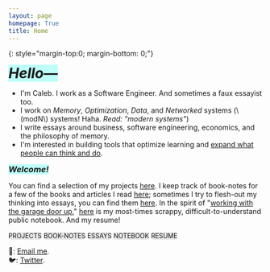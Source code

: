 ```yaml
---
layout: page
homepage: True
title: Home
---
```


{: style="margin-top:0; margin-bottom: 0;"}

<h1 style="background-color: #00ffef40;display: inline;"><em>Hello—</em></h1>

- I'm Caleb. I work as a Software Engineer. And sometimes a faux essayist too.
- I work on _Memory_, _Optimization_, _Data_, and _Networked_ systems (\\(modN\\) systems! Haha. _Read: "modern systems"_)
- I write essays around business, software engineering, economics, and the philosophy of memory.
- I'm interested in building tools that optimize learning and [expand what people can think and do](https://numinous.productions/ttft/).

<h3 style="background-color: #00ffef40;display: inline;"><em>Welcome!</em></h3>

You can find a selection of my projects [here](/projects/). I keep track of book-notes for a few of the books and articles I read [here](/booknotes/); sometimes I try to flesh-out my thinking into essays, you can find them [here](/essays/). In the spirit of "[working with the garage door up](https://notes.andymatuschak.org/Work_with_the_garage_door_up)," [here](/notes/) is my most-times scrappy, difficult-to-understand public notebook. And my resume!  

<div class="inlne-nav">
  <div style="background-color: #a3a3a340;border-radius: 0.5em;display: inline;font-size: 0.9em;"><a href="/projects/" style="text-decoration: none;">PROJECTS</a></div>
  <div style="background-color: #a3a3a340;border-radius: 0.5em;display: inline;font-size: 0.9em;"><a href="/booknotes/" style="text-decoration: none;">BOOK-NOTES</a></div>
  <div style="background-color: #a3a3a340;border-radius: 0.5em;display: inline;font-size: 0.9em;"><a href="/essays/" style="text-decoration: none;">ESSAYS</a></div>
  <div style="background-color: #a3a3a340;border-radius: 0.5em;display: inline;font-size: 0.9em;"><a href="/notes/" style="text-decoration: none;">NOTEBOOK</a></div>
  <div style="background-color: #a3a3a340;border-radius: 0.5em;display: inline;font-size: 0.9em;"><a href="/resume.pdf/" style="text-decoration: none;">RESUME</a></div>
</div>


📩: [Email me](mailto:dco2.caleb@gmail.com).  
🐦: [Twitter](https://twitter.com/rojaye_shegz).   
